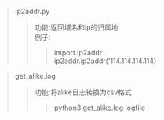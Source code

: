 
>ip2addr.py  
>>功能:返回域名和ip的归属地  
  例子:  
>>>import ip2addr  
   ip2addr.ip2addr('114.114.114.114)  



>get_alike.log
>>功能:将alike日志转换为csv格式
>>>python3 get_alike.log logfile
